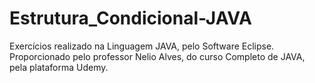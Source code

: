 # Estrutura_Condicional-JAVA
Exercícios realizado na Linguagem JAVA, pelo Software Eclipse. Proporcionado pelo professor Nelio Alves, do curso Completo de JAVA, pela plataforma Udemy.
